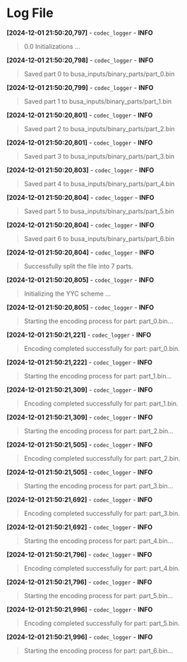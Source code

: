 # Log File

**[2024-12-01 21:50:20,797]** - `codec_logger` - **INFO**
> 0.0 Initializations ...

**[2024-12-01 21:50:20,798]** - `codec_logger` - **INFO**
> Saved part 0 to busa_inputs/binary_parts/part_0.bin

**[2024-12-01 21:50:20,799]** - `codec_logger` - **INFO**
> Saved part 1 to busa_inputs/binary_parts/part_1.bin

**[2024-12-01 21:50:20,801]** - `codec_logger` - **INFO**
> Saved part 2 to busa_inputs/binary_parts/part_2.bin

**[2024-12-01 21:50:20,801]** - `codec_logger` - **INFO**
> Saved part 3 to busa_inputs/binary_parts/part_3.bin

**[2024-12-01 21:50:20,803]** - `codec_logger` - **INFO**
> Saved part 4 to busa_inputs/binary_parts/part_4.bin

**[2024-12-01 21:50:20,804]** - `codec_logger` - **INFO**
> Saved part 5 to busa_inputs/binary_parts/part_5.bin

**[2024-12-01 21:50:20,804]** - `codec_logger` - **INFO**
> Saved part 6 to busa_inputs/binary_parts/part_6.bin

**[2024-12-01 21:50:20,804]** - `codec_logger` - **INFO**
> Successfully split the file into 7 parts.

**[2024-12-01 21:50:20,805]** - `codec_logger` - **INFO**
>  Initializing the YYC scheme ...

**[2024-12-01 21:50:20,805]** - `codec_logger` - **INFO**
> Starting the encoding process for part: part_0.bin...

**[2024-12-01 21:50:21,221]** - `codec_logger` - **INFO**
> Encoding completed successfully for part: part_0.bin.

**[2024-12-01 21:50:21,222]** - `codec_logger` - **INFO**
> Starting the encoding process for part: part_1.bin...

**[2024-12-01 21:50:21,309]** - `codec_logger` - **INFO**
> Encoding completed successfully for part: part_1.bin.

**[2024-12-01 21:50:21,309]** - `codec_logger` - **INFO**
> Starting the encoding process for part: part_2.bin...

**[2024-12-01 21:50:21,505]** - `codec_logger` - **INFO**
> Encoding completed successfully for part: part_2.bin.

**[2024-12-01 21:50:21,505]** - `codec_logger` - **INFO**
> Starting the encoding process for part: part_3.bin...

**[2024-12-01 21:50:21,692]** - `codec_logger` - **INFO**
> Encoding completed successfully for part: part_3.bin.

**[2024-12-01 21:50:21,692]** - `codec_logger` - **INFO**
> Starting the encoding process for part: part_4.bin...

**[2024-12-01 21:50:21,796]** - `codec_logger` - **INFO**
> Encoding completed successfully for part: part_4.bin.

**[2024-12-01 21:50:21,796]** - `codec_logger` - **INFO**
> Starting the encoding process for part: part_5.bin...

**[2024-12-01 21:50:21,996]** - `codec_logger` - **INFO**
> Encoding completed successfully for part: part_5.bin.

**[2024-12-01 21:50:21,996]** - `codec_logger` - **INFO**
> Starting the encoding process for part: part_6.bin...

